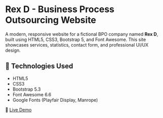 # Rex D - Business Process Outsourcing Website

A modern, responsive website for a fictional BPO company named **Rex D**, built using HTML5, CSS3, Bootstrap 5, and Font Awesome. This site showcases services, statistics, contact form, and professional UI/UX design.

## 🔧 Technologies Used

- HTML5
- CSS3
- Bootstrap 5.3
- Font Awesome 6.6
- Google Fonts (Playfair Display, Manrope)

🔗 [Live Demo](https://rexd1.netlify.app/)


